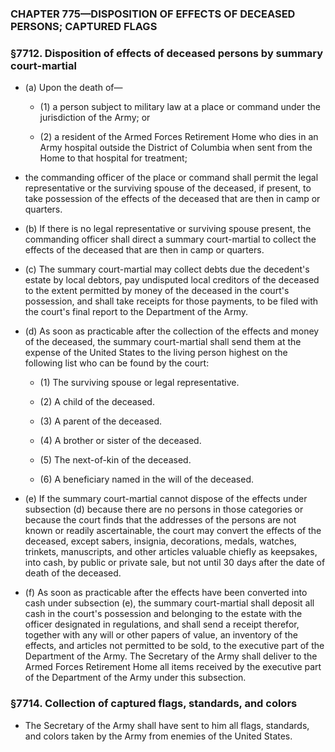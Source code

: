 ### **CHAPTER 775—DISPOSITION OF EFFECTS OF DECEASED PERSONS; CAPTURED FLAGS**

### §7712. Disposition of effects of deceased persons by summary court-martial
* (a) Upon the death of—

  * (1) a person subject to military law at a place or command under the jurisdiction of the Army; or

  * (2) a resident of the Armed Forces Retirement Home who dies in an Army hospital outside the District of Columbia when sent from the Home to that hospital for treatment;


* the commanding officer of the place or command shall permit the legal representative or the surviving spouse of the deceased, if present, to take possession of the effects of the deceased that are then in camp or quarters.

* (b) If there is no legal representative or surviving spouse present, the commanding officer shall direct a summary court-martial to collect the effects of the deceased that are then in camp or quarters.

* (c) The summary court-martial may collect debts due the decedent's estate by local debtors, pay undisputed local creditors of the deceased to the extent permitted by money of the deceased in the court's possession, and shall take receipts for those payments, to be filed with the court's final report to the Department of the Army.

* (d) As soon as practicable after the collection of the effects and money of the deceased, the summary court-martial shall send them at the expense of the United States to the living person highest on the following list who can be found by the court:

  * (1) The surviving spouse or legal representative.

  * (2) A child of the deceased.

  * (3) A parent of the deceased.

  * (4) A brother or sister of the deceased.

  * (5) The next-of-kin of the deceased.

  * (6) A beneficiary named in the will of the deceased.


* (e) If the summary court-martial cannot dispose of the effects under subsection (d) because there are no persons in those categories or because the court finds that the addresses of the persons are not known or readily ascertainable, the court may convert the effects of the deceased, except sabers, insignia, decorations, medals, watches, trinkets, manuscripts, and other articles valuable chiefly as keepsakes, into cash, by public or private sale, but not until 30 days after the date of death of the deceased.

* (f) As soon as practicable after the effects have been converted into cash under subsection (e), the summary court-martial shall deposit all cash in the court's possession and belonging to the estate with the officer designated in regulations, and shall send a receipt therefor, together with any will or other papers of value, an inventory of the effects, and articles not permitted to be sold, to the executive part of the Department of the Army. The Secretary of the Army shall deliver to the Armed Forces Retirement Home all items received by the executive part of the Department of the Army under this subsection.

### §7714. Collection of captured flags, standards, and colors
* The Secretary of the Army shall have sent to him all flags, standards, and colors taken by the Army from enemies of the United States.